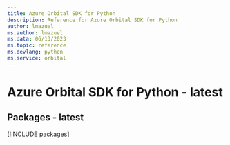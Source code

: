 ```yaml
---
title: Azure Orbital SDK for Python
description: Reference for Azure Orbital SDK for Python
author: lmazuel
ms.author: lmazuel
ms.data: 06/13/2023
ms.topic: reference
ms.devlang: python
ms.service: orbital
---
```

# Azure Orbital SDK for Python - latest
## Packages - latest
[!INCLUDE [packages](orbital-index.md)]